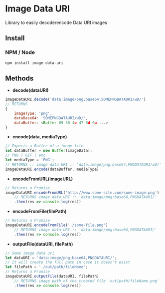# Image Data URI

Library to easily decode/encode Data URI images

## Install

### NPM / Node
```javascript
npm install image-data-uri
```

## Methods

- **decode(dataURI)**
```javascript
imageDataURI.decode('data:image/png;base64,SOMEPNGDATAURI/wD/')
// RETURNS
{
    imageType: 'png',
    dataBase64: 'SOMEPNGDATAURI/wD/',
    dataBuffer: <Buffer 89 50 4e 47 0d 0a ...>
}
```

- **encode(data, mediaType)**
```javascript
// Expects a Buffer of a image file
let dataBuffer = new Buffer(imageData);
// PNG | GIF | etc.
let mediaType = 'PNG';
// RETURNS :: image data URI :: 'data:image/png;base64,PNGDATAURI/wD/'
imageDataURI.encode(dataBuffer, mediaType)
```

- **encodeFromURL(imageURL)**
```javascript
// Returns a Promise
imageDataURI.encodeFromURL('http://www.some-site.com/some-image.png')
    // RETURNS image data URI :: 'data:image/png;base64,PNGDATAURI/'
    .then(res => console.log(res))
```
- **encodeFromFile(filePath)**
```javascript
// Returns a Promise
imageDataURI.encodeFromFile('./some-file.png')
    // RETURNS image data URI :: 'data:image/png;base64,PNGDATAURI/'
    .then(res => console.log(res))
```
- **outputFile(dataURI, filePath)**
```javascript
// Some image data uri
let dataURI = 'data:image/png;base64,PNGDATAURI/';
// It will create the full path in case it doesn't exist
let filePath = './out/path/fileName';
// Returns a Promise
imageDataURI.outputFile(dataURI, filePath)
    // RETURNS image path of the created file 'out/path/fileName.png'
    .then(res => console.log(res))
```
